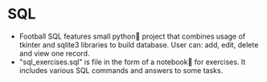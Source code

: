 # SQL
- Football SQL features small python:snake: project that combines usage of tkinter and sqlite3 libraries to build database. User can: add, edit, delete and view one record.
- "sql_exercises.sql" is file in the form of a notebook:notebook: for exercises. It includes various SQL commands and answers to some tasks.
